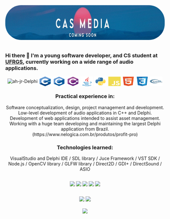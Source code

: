 <!-- Pics -->
<div align="center">
  <a href="https://cas-media.com"><img align="center" alt="ah-jr-phoenix" height="110" style="border-radius:50px;" src="https://raw.githubusercontent.com/ah-jr/ah-jr/main/images/cover.png"></a>
</div>

#

### Hi there 👋 I'm a young software developer, and CS student at [UFRGS](http://www.ufrgs.br/ufrgs/inicial), currently working on a wide range of audio applications. 

  
<!-- Languages and Tools -->    

<div align="center">
  <img align="center" alt="ah-jr-Delphi" height="30" width="40" src="https://upload.wikimedia.org/wikipedia/en/b/b2/Embarcadero_Delphi_10.4_Sydney_Product_Logo_and_Icon.svg">  
  <img align="center" alt="ah-jr-C++" height="30" width="40" src="https://raw.githubusercontent.com/devicons/devicon/master/icons/cplusplus/cplusplus-original.svg">
  <img align="center" alt="ah-jr-C" height="30" width="40" src="https://raw.githubusercontent.com/devicons/devicon/master/icons/c/c-original.svg">
  <img align="center" alt="ah-jr-Csharp" height="30" width="40" src="https://raw.githubusercontent.com/devicons/devicon/master/icons/csharp/csharp-original.svg">
  <img align="center" alt="ah-jr-Java" height="30" width="40" src="https://raw.githubusercontent.com/devicons/devicon/master/icons/java/java-original.svg">  
  <img align="center" alt="ah-jr-Python" height="30" width="40" src="https://raw.githubusercontent.com/devicons/devicon/master/icons/python/python-original.svg">    
  <img align="center" alt="ah-jr-Js" height="30" width="40" src="https://raw.githubusercontent.com/devicons/devicon/master/icons/javascript/javascript-plain.svg">
  <img align="center" alt="ah-jr-HTML" height="30" width="40" src="https://raw.githubusercontent.com/devicons/devicon/master/icons/html5/html5-original.svg">
  <img align="center" alt="ah-jr-CSS" height="30" width="40" src="https://raw.githubusercontent.com/devicons/devicon/master/icons/css3/css3-original.svg">  
  <img align="center" alt="ah-jr-OpenGl" height="30" width="40" src="https://raw.githubusercontent.com/devicons/devicon/master/icons/opengl/opengl-original.svg">
</div>

<div align="center">
  <h3> Practical experience in: </h3>
  <p> Software conceptualization, design, project management and development. <br>
      Low-level development of audio applications in C++ and Delphi. <br>
      Development of web applications intended to assist asset management. <br>  
      Working with a huge team developing and maintaining the largest Delphi application from Brazil. <br> 
      (https://www.nelogica.com.br/produtos/profit-pro)</p>
</div>

<div align="center">
  <h3> Technologies learned: </h3>
  VisualStudio and Delphi IDE / 
  SDL library /
  Juce Framework /
  VST SDK /
  Node.js /
  OpenCV library /
  GLFW library /
  Direct2D /
  GDI+ /
  DirectSound /
  ASIO
</div>

##
  
<!-- Network -->  
  
<div align="center"> 
  <a href="https://www.youtube.com/castler" target="_blank"><img src="https://img.shields.io/badge/YouTube-FF0000?style=for-the-badge&logo=youtube&logoColor=white" target="_blank"></a>
  <a href="https://www.instagram.com/ai.ai.jr/" target="_blank"><img src="https://img.shields.io/badge/-Instagram-%23E4405F?style=for-the-badge&logo=instagram&logoColor=white" target="_blank"></a>
  <a href = "mailto:ahjunior98@gmail.com"><img src="https://img.shields.io/badge/-Gmail-%23333?style=for-the-badge&logo=gmail&logoColor=white" target="_blank"></a>
  <a href="https://www.linkedin.com/in/ahjunior/" target="_blank"><img src="https://img.shields.io/badge/-LinkedIn-%230077B5?style=for-the-badge&logo=linkedin&logoColor=white" target="_blank"></a> 
  <a href="https://soundcloud.com/castler45" target="_blank"><img src="https://img.shields.io/static/v1?style=for-the-badge&message=SoundCloud&color=FF3300&logo=SoundCloud&logoColor=FFFFFF&label=" target="_blank"></a>    
</div>  

##  
  
<div align="center">
  <img height="180em" src="https://github-readme-stats.vercel.app/api/top-langs/?username=ah-jr&layout=compact&langs_count=7&theme=react"/>    
  <img height="180em" src="https://github-readme-stats.vercel.app/api?username=ah-jr&show_icons=true&theme=react&include_all_commits=true&count_private=true"/>
</div>

<br>

<!-- Stats -->   
<div align="center">
  <img align="center" height="220em" src="https://github-readme-streak-stats.herokuapp.com/?user=ah-jr&count_private=true&theme=react&include_all_commits=true">   
</div>
 
